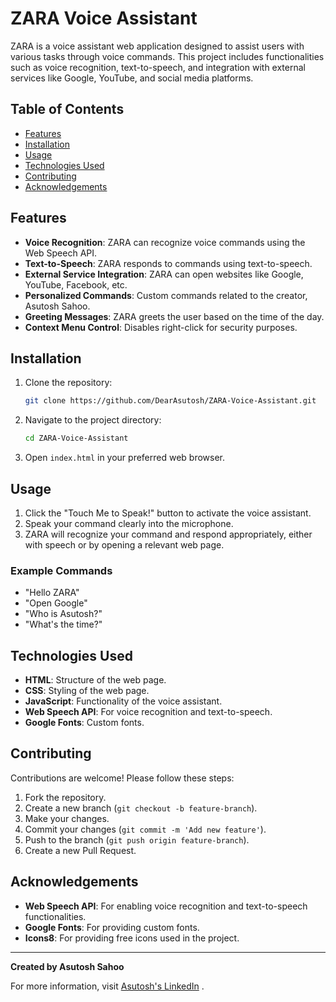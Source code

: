 # ZARA Voice Assistant

ZARA is a voice assistant web application designed to assist users with various tasks through voice commands. This project includes functionalities such as voice recognition, text-to-speech, and integration with external services like Google, YouTube, and social media platforms.

## Table of Contents

- [Features](#features)
- [Installation](#installation)
- [Usage](#usage)
- [Technologies Used](#technologies-used)
- [Contributing](#contributing)
- [Acknowledgements](#acknowledgements)

## Features

- **Voice Recognition**: ZARA can recognize voice commands using the Web Speech API.
- **Text-to-Speech**: ZARA responds to commands using text-to-speech.
- **External Service Integration**: ZARA can open websites like Google, YouTube, Facebook, etc.
- **Personalized Commands**: Custom commands related to the creator, Asutosh Sahoo.
- **Greeting Messages**: ZARA greets the user based on the time of the day.
- **Context Menu Control**: Disables right-click for security purposes.

## Installation

1. Clone the repository:
    ```bash
    git clone https://github.com/DearAsutosh/ZARA-Voice-Assistant.git
    ```
2. Navigate to the project directory:
    ```bash
    cd ZARA-Voice-Assistant
    ```
3. Open `index.html` in your preferred web browser.

## Usage

1. Click the "Touch Me to Speak!" button to activate the voice assistant.
2. Speak your command clearly into the microphone.
3. ZARA will recognize your command and respond appropriately, either with speech or by opening a relevant web page.

### Example Commands

- "Hello ZARA"
- "Open Google"
- "Who is Asutosh?"
- "What's the time?"

## Technologies Used

- **HTML**: Structure of the web page.
- **CSS**: Styling of the web page.
- **JavaScript**: Functionality of the voice assistant.
- **Web Speech API**: For voice recognition and text-to-speech.
- **Google Fonts**: Custom fonts.

## Contributing

Contributions are welcome! Please follow these steps:

1. Fork the repository.
2. Create a new branch (`git checkout -b feature-branch`).
3. Make your changes.
4. Commit your changes (`git commit -m 'Add new feature'`).
5. Push to the branch (`git push origin feature-branch`).
6. Create a new Pull Request.

## Acknowledgements

- **Web Speech API**: For enabling voice recognition and text-to-speech functionalities.
- **Google Fonts**: For providing custom fonts.
- **Icons8**: For providing free icons used in the project.

---

**Created by Asutosh Sahoo**

For more information, visit [Asutosh's LinkedIn](https://www.linkedin.com/in/asutoshsahoo/) .
